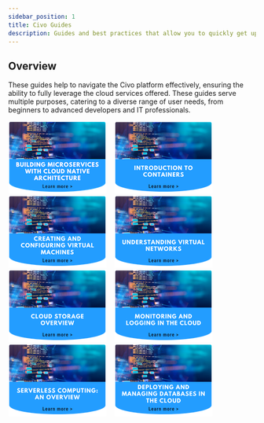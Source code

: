```yaml
---
sidebar_position: 1
title: Civo Guides
description: Guides and best practices that allow you to quickly get up and running with Civo infrastructure 
---
```


<head>
  <title>Guides | Civo Documentation</title>
</head>

## Overview

These guides help to navigate the Civo platform effectively, ensuring the ability to fully leverage the cloud services offered. These guides serve multiple purposes, catering to a diverse range of user needs, from beginners to advanced developers and IT professionals.

[![cloudnative-microservices-thumbnail](./images/cloud-native-microservices-guide-thumbnail.png)](./cloudnative-microsvc.md) &nbsp;&nbsp; [![containers-intro-thumbnail](./images/intro-containers-thumbnail.png)](./cloudnative-microsvc.md) &nbsp;&nbsp; [![configure-vm-thumbnail](./images/configure-vm-thumbnail.png)](./cloudnative-microsvc.md) &nbsp;&nbsp; [![virtual-network-thumbnail](./images/virtual-network-thumbnail.png)](./cloudnative-microsvc.md) &nbsp;&nbsp; [![storage-thumbnail](./images/storage-thumbnail.png)](./cloudnative-microsvc.md) &nbsp;&nbsp; [![logging-thumbnail](./images/logging-thumbnail.png)](./cloudnative-microsvc.md) &nbsp;&nbsp; [![serverless-guide-thumbnail](./images/serverless-guide-thumbnail.png)](./cloudnative-microsvc.md) &nbsp;&nbsp; [![databases-guide-thumbnail](./images/databases-guide-thumbnail.png)](./cloudnative-microsvc.md)